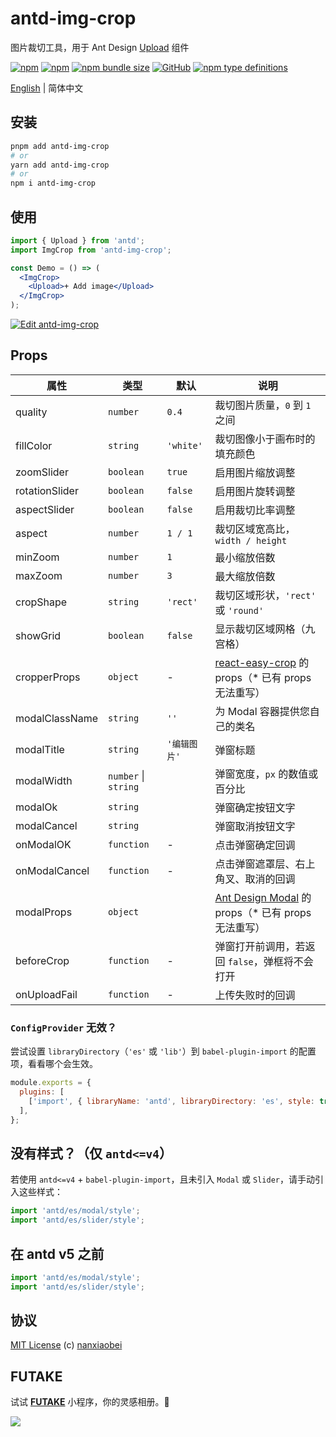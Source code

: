 # antd-img-crop

图片裁切工具，用于 Ant Design [Upload](https://ant.design/components/upload-cn/) 组件

[![npm](https://img.shields.io/npm/v/antd-img-crop.svg?style=flat-square)](https://www.npmjs.com/package/antd-img-crop)
[![npm](https://img.shields.io/npm/dt/antd-img-crop?style=flat-square)](https://www.npmtrends.com/antd-img-crop)
[![npm bundle size](https://img.shields.io/bundlephobia/minzip/antd-img-crop?style=flat-square)](https://bundlephobia.com/result?p=antd-img-crop)
[![GitHub](https://img.shields.io/github/license/nanxiaobei/antd-img-crop?style=flat-square)](https://github.com/nanxiaobei/antd-img-crop/blob/main/LICENSE)
[![npm type definitions](https://img.shields.io/npm/types/typescript?style=flat-square)](https://github.com/nanxiaobei/antd-img-crop/blob/main/src/types.ts)

[English](./README.md) | 简体中文

## 安装

```sh
pnpm add antd-img-crop
# or
yarn add antd-img-crop
# or
npm i antd-img-crop
```

## 使用

```jsx harmony
import { Upload } from 'antd';
import ImgCrop from 'antd-img-crop';

const Demo = () => (
  <ImgCrop>
    <Upload>+ Add image</Upload>
  </ImgCrop>
);
```

[![Edit antd-img-crop](https://codesandbox.io/static/img/play-codesandbox.svg)](https://codesandbox.io/s/antd-img-crop-4qoom5p9x4?fontsize=14&hidenavigation=1&theme=dark)

## Props

| 属性           | 类型                 | 默认         | 说明                                                  |
| -------------- | -------------------- | ------------ | ----------------------------------------------------- |
| quality        | `number`             | `0.4`        | 裁切图片质量，`0` 到 `1` 之间                         |
| fillColor      | `string`             | `'white'`    | 裁切图像小于画布时的填充颜色                          |
| zoomSlider     | `boolean`            | `true`       | 启用图片缩放调整                                      |
| rotationSlider | `boolean`            | `false`      | 启用图片旋转调整                                      |
| aspectSlider   | `boolean`            | `false`      | 启用裁切比率调整                                      |
| aspect         | `number`             | `1 / 1`      | 裁切区域宽高比，`width / height`                      |
| minZoom        | `number`             | `1`          | 最小缩放倍数                                          |
| maxZoom        | `number`             | `3`          | 最大缩放倍数                                          |
| cropShape      | `string`             | `'rect'`     | 裁切区域形状，`'rect'` 或 `'round'`                   |
| showGrid       | `boolean`            | `false`      | 显示裁切区域网格（九宫格）                            |
| cropperProps   | `object`             | -            | [react-easy-crop] 的 props（\* 已有 props 无法重写）  |
| modalClassName | `string`             | `''`         | 为 Modal 容器提供您自己的类名                         |
| modalTitle     | `string`             | `'编辑图片'` | 弹窗标题                                              |
| modalWidth     | `number` \| `string` |              | 弹窗宽度，`px` 的数值或百分比                         |
| modalOk        | `string`             |              | 弹窗确定按钮文字                                      |
| modalCancel    | `string`             |              | 弹窗取消按钮文字                                      |
| onModalOK      | `function`           | -            | 点击弹窗确定回调                                      |
| onModalCancel  | `function`           | -            | 点击弹窗遮罩层、右上角叉、取消的回调                  |
| modalProps     | `object`             |              | [Ant Design Modal] 的 props（\* 已有 props 无法重写） |
| beforeCrop     | `function`           | -            | 弹窗打开前调用，若返回 `false`，弹框将不会打开        |
| onUploadFail   | `function`           | -            | 上传失败时的回调                                      |

### `ConfigProvider` 无效？

尝试设置 `libraryDirectory`（`'es'` 或 `'lib'`）到 `babel-plugin-import` 的配置项，看看哪个会生效。

```js
module.exports = {
  plugins: [
    ['import', { libraryName: 'antd', libraryDirectory: 'es', style: true }],
  ],
};
```

## 没有样式？（仅 `antd<=v4`）

若使用 `antd<=v4` + `babel-plugin-import`，且未引入 `Modal` 或 `Slider`，请手动引入这些样式：

```js
import 'antd/es/modal/style';
import 'antd/es/slider/style';
```

## 在 antd v5 之前

```js
import 'antd/es/modal/style';
import 'antd/es/slider/style';
```

## 协议

[MIT License](https://github.com/nanxiaobei/antd-img-crop/blob/main/LICENSE) (c) [nanxiaobei](https://lee.so/)

[react-easy-crop]: https://github.com/ricardo-ch/react-easy-crop#props
[Ant Design Modal]: https://ant.design/components/modal-cn#api

## FUTAKE

试试 [**FUTAKE**](https://sotake.com/futake) 小程序，你的灵感相册。🌈

![](https://s3.bmp.ovh/imgs/2022/07/21/452dd47aeb790abd.png)
